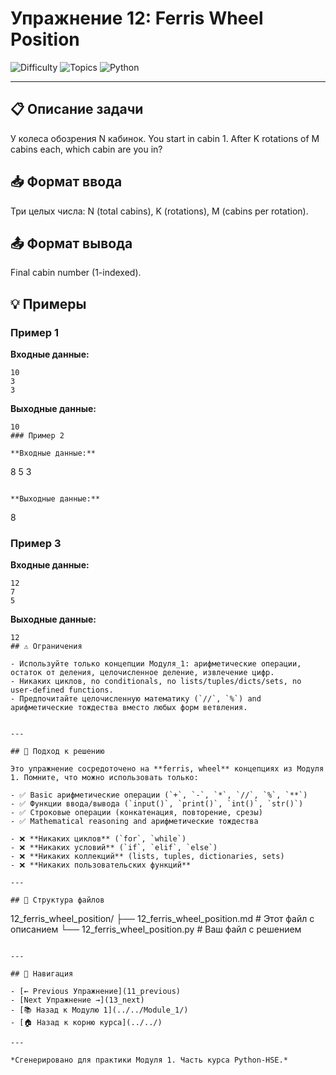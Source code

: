 # Упражнение 12: Ferris Wheel Position

![Difficulty](https://img.shields.io/badge/Difficulty-Module%201-green)
![Topics](https://img.shields.io/badge/Topics-ferris%2C%20wheel-blue)
![Python](https://img.shields.io/badge/Python-Module%201%20Concepts-yellow)

---

## 📋 Описание задачи

У колеса обозрения N кабинок. You start in cabin 1. After K rotations of M cabins each, which cabin are you in?
## 📥 Формат ввода

Три целых числа: N (total cabins), K (rotations), M (cabins per rotation).
## 📤 Формат вывода

Final cabin number (1-indexed).
## 💡 Примеры

### Пример 1

**Входные данные:**
```
10
3
3
```

**Выходные данные:**
```
10
### Пример 2

**Входные данные:**
```
8
5
3
```

**Выходные данные:**
```
8
### Пример 3

**Входные данные:**
```
12
7
5
```

**Выходные данные:**
```
12
## ⚠️ Ограничения

- Используйте только концепции Модуля_1: арифметические операции, остаток от деления, целочисленное деление, извлечение цифр.
- Никаких циклов, no conditionals, no lists/tuples/dicts/sets, no user-defined functions.
- Предпочитайте целочисленную математику (`//`, `%`) and арифметические тождества вместо любых форм ветвления.


---

## 🎯 Подход к решению

Это упражнение сосредоточено на **ferris, wheel** концепциях из Модуля 1. Помните, что можно использовать только:

- ✅ Basic арифметические операции (`+`, `-`, `*`, `//`, `%`, `**`)
- ✅ Функции ввода/вывода (`input()`, `print()`, `int()`, `str()`)
- ✅ Строковые операции (конкатенация, повторение, срезы)
- ✅ Mathematical reasoning and арифметические тождества

- ❌ **Никаких циклов** (`for`, `while`)
- ❌ **Никаких условий** (`if`, `elif`, `else`)
- ❌ **Никаких коллекций** (lists, tuples, dictionaries, sets)
- ❌ **Никаких пользовательских функций**

---

## 📁 Структура файлов
```
12_ferris_wheel_position/
├── 12_ferris_wheel_position.md     # Этот файл с описанием
└── 12_ferris_wheel_position.py     # Ваш файл с решением
```

---

## 🔗 Навигация

- [← Previous Упражнение](11_previous) 
- [Next Упражнение →](13_next)
- [📚 Назад к Модулю 1](../../Module_1/)
- [🏠 Назад к корню курса](../../)

---

*Сгенерировано для практики Модуля 1. Часть курса Python-HSE.*
